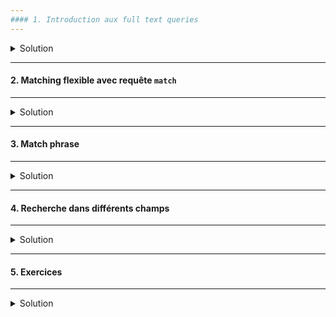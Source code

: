 ```yaml
---
#### 1. Introduction aux full text queries
---
```

<details>
<summary>Solution</summary>

##### :arrow_forward: Importer un nouvel ensemble de données
A partir du fichier recipes-bulk.json.
```shell
cd /path/to/data/file/directory
```

```shell
curl -H "Content-Type: application/x-ndjson" -XPOST 'http://localhost:9200/recipe/_bulk?pretty' --data-binary "@recipes-bulk.json"
```

##### :arrow_forward: Vérifier le mapping de l'index créé

```
GET /recipe/_mapping
```


</details>

---
#### 2. Matching flexible avec requête `match`
---
<details>
<summary>Solution</summary>

##### :arrow_forward: Requête `match`
Rechercher les documents de l'index `recipe` avec la phrase clée "Recipes with pasta or spaghetti" dans le titre.
```
GET /recipe/_search
{
  "query": {
    "match": {
      "title": "Recipes with pasta or spaghetti"
    }
  }
}
```

Le premier élément possède deux fois le mot spaghetti et une fois le mot pasta dans le titre.  
Ce qui lui confère le plus haut score de pertinence.<br/>
Pour ce type de requête l'opérateur par défaut est le OR, raison pour laquelle il y a des recettes avec juste un des mots dans le titre.

<img src="https://i.ibb.co/GMpFt3L/077-Screenshot-2021-03-17-Elastic-Kibana.png" width="80%">

##### :arrow_forward: Spécifier un opérateur booléen

Pour spécifier de manière explicite l'opérateur logique du `match`, utiliser le mot clè `operator`.

L'effet de l'opérateur est que tous les mots de la phrase clée doivent être dans le titre.<br/>
Comme tous les mots de la requête doivent figurer dans le titre, aucun document ne correspond à la recherche :
```
GET /recipe/_search
{
  "query": {
    "match": {
      "title": {
        "query": "Recipes with pasta or spaghetti",
        "operator": "and"
      }
    }
  }
}
```

<img src="https://i.ibb.co/3z0Sxqp/078-Screenshot-2021-03-17-Elastic-Kibana.png" width="20%">

Supprimer tous les mots qui nuisent à la pertinence de la recherche (or, with, recipes) : 
```
GET /recipe/_search
{
  "query": {
    "match": {
      "title": {
        "query": "pasta spaghetti",
        "operator": "and"
      }
    }
  }
}
```

<img src="https://i.ibb.co/2Zqn2Yw/080-Screenshot-2021-03-17-Elastic-Kibana.png" width="80%">

</details>

---
#### 3. Match phrase
---
<details>
<summary>Solution</summary>

##### :arrow_forward: L'ordre des termes compte
Faire une recherche avec les mots clés "spaghetti" et "puttanesca" dans le titre : "title": "spaghetti puttanesca".
```
GET /recipe/_search
{
  "query": {
    "match_phrase": {
      "title": "spaghetti puttanesca"
    }
  }
}
```

Même résultat que la recherche précédente.

Inverser l'ordre dans le requête :
```
GET /recipe/_search
{
  "query": {
    "match_phrase": {
      "title": "puttanesca spaghetti"
    }
  }
}
```

<img src="https://i.ibb.co/wQbf2zG/081-Screenshot-2021-03-17-Elastic-Kibana.png" width="20%">

</details>

---
#### 4. Recherche dans différents champs
---
<details>
<summary>Solution</summary>

Rechercher le mot clé `pasta` dans le titre et la description.
```
GET /recipe/_search
{
  "query": {
    "multi_match": {
      "query": "pasta",
      "fields": [ "title", "description" ]
    }
  }
}
```

<img src="https://i.ibb.co/VSQ7kVV/082-Screenshot-2021-03-17-Elastic-Kibana.png" width="80%">

</details>

---
#### 5. Exercices
---
<details>
<summary>Solution</summary>

Y'a-t-il une recette de pâtes avec du parmesan et/ou des épinards ? Utiliser la phrase clée "Pasta with parmesan and spinach".

```
GET /recipe/_search
{
  "query": {
    "match": {
      "title": "Pasta with parmesan and spinach"
    }
  }
}
```

<img src="https://i.ibb.co/2y2VnZT/083-Screenshot-2021-03-17-Elastic-Kibana.png" width="80%">

On veut préparer des pates carbonara. Utiliser les mots clés "pasta carbonara"
```
GET /recipe/_search
{
  "query": {
    "match_phrase": {
      "title": "pasta carbonara"
    }
  }
}
```

Aucun résultat.

Inverser l'ordre des mots.
```
GET /recipe/_search
{
  "query": {
    "match_phrase": {
      "title": "carbonara pasta"
    }
  }
}
```

<img src="https://i.ibb.co/mh6ZHc4/084-Screenshot-2021-03-17-Elastic-Kibana.png" width="80%">

`#Yummy`

Peut être des pâtes au pesto ?  
Rechercher les mots clés "pasta" et "pesto" dans le titre et la description.
```
GET /recipe/_search
{
  "query": {
    "multi_match": {
      "query": "pasta pesto",
      "fields": [ "title", "description" ]
    }
  }
}
```

<img src="https://i.ibb.co/8r66JT0/085-Screenshot-2021-03-17-Elastic-Kibana.png" width="80%">

</details>
